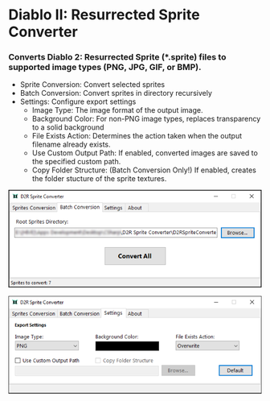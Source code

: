 # Diablo II: Resurrected Sprite Converter

### Converts Diablo 2: Resurrected Sprite (*.sprite) files to supported image types (PNG, JPG, GIF, or BMP).

* Sprite Conversion: Convert selected sprites
* Batch Conversion: Convert sprites in directory recursively
* Settings: Configure export settings
  * Image Type: The image format of the output image.
  * Background Color: For non-PNG image types, replaces transparency to a solid background
  * File Exists Action: Determines the action taken when the output filename already exists.
  * Use Custom Output Path: If enabled, converted images are saved to the specified custom path.
  * Copy Folder Structure: (Batch Conversion Only!) If enabled, creates the folder stucture of the sprite textures.
  

![alt text](./Images/d2rspriteconverter.png)

![alt text](./Images/d2rspriteconverter-settings.png)
